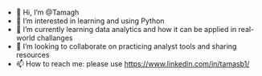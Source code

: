 - 👋 Hi, I’m @Tamagh
- 👀 I’m interested in learning and using Python
- 🌱 I’m currently learning data analytics and how it can be applied in real-world challanges
- 💞️ I’m looking to collaborate on practicing analyst tools and sharing resources
- 📫 How to reach me: please use https://www.linkedin.com/in/tamasb1/
